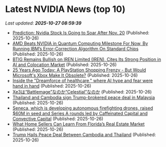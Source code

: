 # Latest NVIDIA News (top 10)
_Last updated: **2025-10-27 08:59:39**_

- [Prediction: Nvidia Stock Is Going to Soar After Nov. 20](https://biztoc.com/x/bd3ef14ddfaaaa41) (Published: 2025-10-26)
- [AMD Beats NVIDIA in Quantum Computing Milestone For Now, By Running IBM’s Error-Correction Algorithm On Standard Chips](https://wccftech.com/amd-beats-nvidia-in-quantum-computing-milestone-for-now/) (Published: 2025-10-26)
- [BTIG Remains Bullish on IREN Limited (IREN), Cites Its Strong Position in AI and Colocation Market](https://finance.yahoo.com/news/btig-remains-bullish-iren-limited-080601138.html) (Published: 2025-10-26)
- [25 Years Ago Today: A PlayStation Shopping Frenzy - But Would Microsoft's Xbox Make It Obsolete?](https://games.slashdot.org/story/25/10/25/2228255/25-years-ago-today-a-playstation-shopping-frenzy---but-would-microsofts-xbox-make-it-obsolete) (Published: 2025-10-26)
- [Inside the "Dreamforce of healthcare," where AI hype and fear were hand in hand](https://www.businessinsider.com/hlth-the-dreamforce-of-healthcare-ai-hype-met-fear-2025-10) (Published: 2025-10-26)
- [Xe3は“Battlemage”なのか“Celestial”なのか](https://northwood.blog.fc2.com/blog-entry-12885.html) (Published: 2025-10-26)
- [Thailand and Cambodia sign Trump-brokered peace deal in Malaysia](https://biztoc.com/x/87a236b5c8c01e4c) (Published: 2025-10-26)
- [Seneca, which is developing autonomous firefighting drones, raised $60M in seed and Series A rounds led by Caffeinated Capital and Convective Capital](https://biztoc.com/x/a6f2578a897ae3a6) (Published: 2025-10-26)
- [What Home Sellers Can Learn From Florida’s Real Estate Market](https://biztoc.com/x/fa27caa432d5a0a3) (Published: 2025-10-26)
- [Trump Hails Peace Deal Between Cambodia and Thailand](https://biztoc.com/x/f2466449d4af3e5a) (Published: 2025-10-26)
